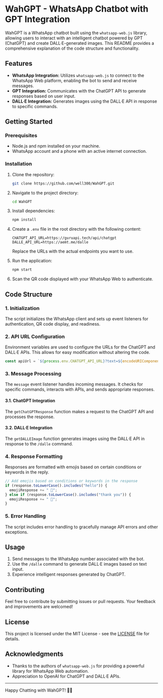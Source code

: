 # WahGPT - WhatsApp Chatbot with GPT Integration

WahGPT is a WhatsApp chatbot built using the `whatsapp-web.js` library, allowing users to interact with an intelligent chatbot powered by GPT (ChatGPT) and create DALL·E-generated images. This README provides a comprehensive explanation of the code structure and functionality.

## Features

- **WhatsApp Integration:** Utilizes `whatsapp-web.js` to connect to the WhatsApp Web platform, enabling the bot to send and receive messages.
- **GPT Integration:** Communicates with the ChatGPT API to generate responses based on user input.
- **DALL·E Integration:** Generates images using the DALL·E API in response to specific commands.

## Getting Started

### Prerequisites

- Node.js and npm installed on your machine.
- WhatsApp account and a phone with an active internet connection.

### Installation

1. Clone the repository:

   ```bash
   git clone https://github.com/well300/WahGPT.git
   ```

2. Navigate to the project directory:

   ```bash
   cd WahGPT
   ```

3. Install dependencies:

   ```bash
   npm install
   ```

4. Create a `.env` file in the root directory with the following content:

   ```env
   CHATGPT_API_URL=https://guruapi.tech/api/chatgpt
   DALLE_API_URL=https://aemt.me/dalle
   ```

   Replace the URLs with the actual endpoints you want to use.

5. Run the application:

   ```bash
   npm start
   ```

6. Scan the QR code displayed with your WhatsApp Web to authenticate.

## Code Structure

### 1. Initialization

The script initializes the WhatsApp client and sets up event listeners for authentication, QR code display, and readiness.

### 2. API URL Configuration

Environment variables are used to configure the URLs for the ChatGPT and DALL·E APIs. This allows for easy modification without altering the code.

```javascript
const apiUrl = `${process.env.CHATGPT_API_URL}?text=${encodeURIComponent(text)}`;
```

### 3. Message Processing

The `message` event listener handles incoming messages. It checks for specific commands, interacts with APIs, and sends appropriate responses.

#### 3.1. ChatGPT Integration

The `getChatGPTResponse` function makes a request to the ChatGPT API and processes the response.

#### 3.2. DALL·E Integration

The `getDALLEImage` function generates images using the DALL·E API in response to the `/dalle` command.

### 4. Response Formatting

Responses are formatted with emojis based on certain conditions or keywords in the reply.

```javascript
// Add emojis based on conditions or keywords in the response
if (response.toLowerCase().includes("hello")) {
  emojiResponse += " 👋";
} else if (response.toLowerCase().includes("thank you")) {
  emojiResponse += " 🙏";
}
```

### 5. Error Handling

The script includes error handling to gracefully manage API errors and other exceptions.

## Usage

1. Send messages to the WhatsApp number associated with the bot.
2. Use the `/dalle` command to generate DALL·E images based on text input.
3. Experience intelligent responses generated by ChatGPT.

## Contributing

Feel free to contribute by submitting issues or pull requests. Your feedback and improvements are welcomed!

## License

This project is licensed under the MIT License - see the [LICENSE](LICENSE) file for details.

## Acknowledgments

- Thanks to the authors of `whatsapp-web.js` for providing a powerful library for WhatsApp Web automation.
- Appreciation to OpenAI for ChatGPT and DALL·E APIs.
---

Happy Chatting with WahGPT! 🤖🚀

